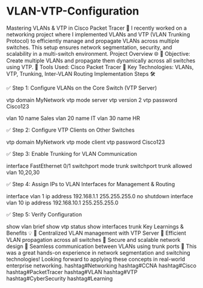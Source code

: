 # VLAN-VTP-Configuration
Mastering VLANs & VTP in Cisco Packet Tracer 🚀
I recently worked on a networking project where I implemented VLANs and VTP (VLAN Trunking Protocol) to efficiently manage and propagate VLANs across multiple switches. This setup ensures network segmentation, security, and scalability in a multi-switch environment.
Project Overview 🌐
📌 Objective: Create multiple VLANs and propagate them dynamically across all switches using VTP.
📌 Tools Used: Cisco Packet Tracer
📌 Key Technologies: VLANs, VTP, Trunking, Inter-VLAN Routing
Implementation Steps 🛠️

✅ Step 1: Configure VLANs on the Core Switch (VTP Server)

vtp domain MyNetwork
vtp mode server
vtp version 2
vtp password Cisco123

vlan 10
 name Sales
vlan 20
 name IT
vlan 30
 name HR

✅ Step 2: Configure VTP Clients on Other Switches

vtp domain MyNetwork
vtp mode client
vtp password Cisco123

✅ Step 3: Enable Trunking for VLAN Communication

interface FastEthernet 0/1
switchport mode trunk
switchport trunk allowed vlan 10,20,30

✅ Step 4: Assign IPs to VLAN Interfaces for Management & Routing

interface vlan 1
ip address 192.168.1.1 255.255.255.0
no shutdown
interface vlan 10
ip address 192.168.10.1 255.255.255.0

✅ Step 5: Verify Configuration

show vlan brief
show vtp status
show interfaces trunk
Key Learnings & Benefits 💡
🔹 Centralized VLAN management with VTP Server
🔹 Efficient VLAN propagation across all switches
🔹 Secure and scalable network design
🔹 Seamless communication between VLANs using trunk ports
🚀 This was a great hands-on experience in network segmentation and switching technologies! Looking forward to applying these concepts in real-world enterprise networking.
hashtag#Networking hashtag#CCNA hashtag#Cisco hashtag#PacketTracer hashtag#VLAN hashtag#VTP hashtag#CyberSecurity hashtag#Learning
